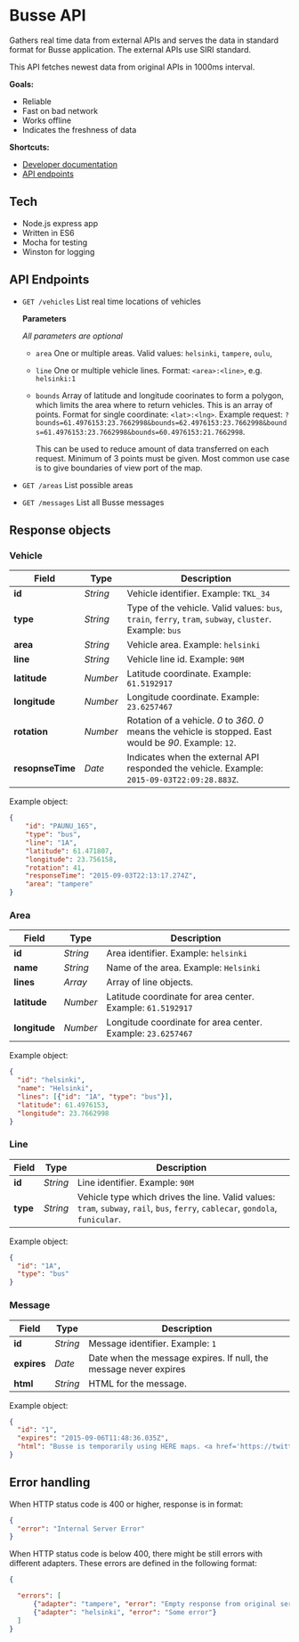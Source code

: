 # Busse API

Gathers real time data from external APIs and serves the data in standard format
for Busse application. The external APIs use SIRI standard.

This API fetches newest data from original APIs in 1000ms interval.

**Goals:**

* Reliable
* Fast on bad network
* Works offline
* Indicates the freshness of data


**Shortcuts:**

* [Developer documentation](docs/readme.md)
* [API endpoints](#api-endpoints)

## Tech

* Node.js express app
* Written in ES6
* Mocha for testing
* Winston for logging

## API Endpoints

* `GET /vehicles` List real time locations of vehicles

    **Parameters**

    *All parameters are optional*

    * `area` One or multiple areas. Valid values: `helsinki`, `tampere`, `oulu`,
    * `line` One or multiple vehicle lines. Format: `<area>:<line>`, e.g. `helsinki:1`
    * `bounds` Array of latitude and longitude coorinates to form a polygon, which limits the area where to return vehicles. This is an array of points. Format for single coordinate: `<lat>:<lng>`. Example request: `?bounds=61.4976153:23.7662998&bounds=62.4976153:23.7662998&bounds=61.4976153:23.7662998&bounds=60.4976153:21.7662998`.

        This can be used to reduce amount of data transferred on each request.
        Minimum of 3 points must be given.
        Most common use case is to give boundaries of view port of the map.

* `GET /areas` List possible areas

* `GET /messages` List all Busse messages


## Response objects

### Vehicle

Field     | Type | Description
--------- | ---- | -----------
**id**               | *String*  |  Vehicle identifier. Example: `TKL_34`
**type**             | *String*  |  Type of the vehicle. Valid values: `bus`, `train`, `ferry`, `tram`, `subway`, `cluster`. Example: `bus`
**area**             | *String*  |  Vehicle area. Example: `helsinki`
**line**             | *String*  |  Vehicle line id. Example: `90M`
**latitude**         | *Number*  |  Latitude coordinate. Example: `61.5192917`
**longitude**        | *Number*  |  Longitude coordinate. Example: `23.6257467`
**rotation**         | *Number*  |  Rotation of a vehicle. *0* to *360*. *0* means the vehicle is stopped. East would be *90*. Example: `12`.
**resopnseTime**     | *Date*    |  Indicates when the external API responded the vehicle. Example: `2015-09-03T22:09:28.883Z`.

Example object:

```json
{
    "id": "PAUNU_165",
    "type": "bus",
    "line": "1A",
    "latitude": 61.471807,
    "longitude": 23.756158,
    "rotation": 41,
    "responseTime": "2015-09-03T22:13:17.274Z",
    "area": "tampere"
}
```

### Area

Field     | Type | Description
--------- | ---- | -----------
**id**               | *String*  |  Area identifier. Example: `helsinki`
**name**             | *String*  |  Name of the area. Example: `Helsinki`
**lines**            | *Array*   |  Array of line objects.
**latitude**         | *Number*  |  Latitude coordinate for area center. Example: `61.5192917`
**longitude**        | *Number*  |  Longitude coordinate for area center. Example: `23.6257467`

Example object:

```json
{
  "id": "helsinki",
  "name": "Helsinki",
  "lines": [{"id": "1A", "type": "bus"}],
  "latitude": 61.4976153,
  "longitude": 23.7662998
}
```

### Line

Field     | Type | Description
--------- | ---- | -----------
**id**               | *String*  |  Line identifier. Example: `90M`
**type**             | *String*  |  Vehicle type which drives the line. Valid values: `tram`, `subway`, `rail`, `bus`, `ferry`, `cablecar`, `gondola`, `funicular`.


Example object:

```json
{
  "id": "1A",
  "type": "bus"
}
```

### Message

Field         | Type      | Description
------------- | --------- | -----------
**id**        | *String*  | Message identifier. Example: `1`
**expires**   | *Date*    | Date when the message expires. If null, the message never expires
**html**      | *String*  | HTML for the message.


Example object:

```json
{
  "id": "1",
  "expires": "2015-09-06T11:48:36.035Z",
  "html": "Busse is temporarily using HERE maps. <a href='https://twitter.com/bussefi'>Read more: twitter.com/bussefi<a>"
}
```


## Error handling

When HTTP status code is 400 or higher, response is in format:

```json
{
  "error": "Internal Server Error"
}
```

When HTTP status code is below 400, there might be still errors with different
adapters. These errors are defined in the following format:

```json
{

  "errors": [
      {"adapter": "tampere", "error": "Empty response from original server"},
      {"adapter": "helsinki", "error": "Some error"}
  ]
}
```
